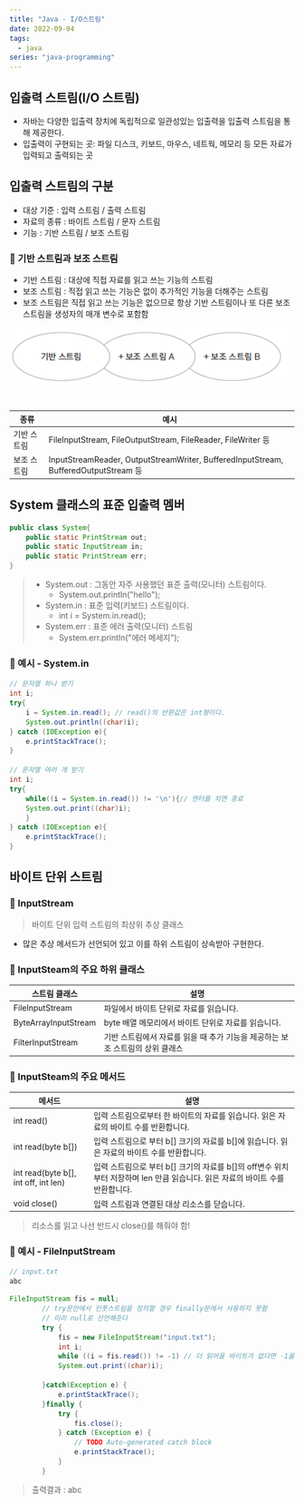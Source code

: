 ```yaml
---
title: "Java - I/O스트림"
date: 2022-09-04
tags:
  - java
series: "java-programming"
---
```


## 입출력 스트림(I/O 스트림)

* 자바는 다양한 입출력 장치에 독립적으로 일관성있는 입출력을 입출력 스트림을 통해 제공한다.
* 입출력이 구현되는 곳: 파일 디스크, 키보드, 마우스, 네트웍, 메모리 등 모든 자료가 입력되고 출력되는 곳



## 입출력 스트림의 구분

* 대상 기준 : 입력 스트림 / 출력 스트림
* 자료의 종류 : 바이트 스트림 / 문자 스트림
* 기능 : 기반 스트림 / 보조 스트림



### 📌 기반 스트림과 보조 스트림

* 기반 스트림 : 대상에 직접 자료를 읽고 쓰는 기능의 스트림
* 보조 스트림 : 직접 읽고 쓰는 기능은 없이 추가적인 기능을 더해주는 스트림
* 보조 스트림은 직접 읽고 쓰는 기능은 없으므로 항상 기반 스트림이나 또 다른 보조 스트림을 생성자의 매개 변수로 포함함

![](io.png)

<br/>

| 종류        | 예시                                                         |
| ----------- | ------------------------------------------------------------ |
| 기반 스트림 | FileInputStream, FileOutputStream, FileReader, FileWriter 등 |
| 보조 스트림 | InputStreamReader, OutputStreamWriter, BufferedInputStream, BufferedOutputStream 등 |



## System 클래스의 표준 입출력 멤버

```java
public class System{ 
	public static PrintStream out; 
	public static InputStream in; 
	public static PrintStream err; 
}
```

> * System.out : 그동안 자주 사용했던 표준 출력(모니터) 스트림이다. 
>   * System.out.println("hello");
> * System.in : 표준 입력(키보드) 스트림이다.
>   * int i = System.in.read();
> * System.err : 표준 에러 출력(모니터) 스트림
>   * System.err.println("에러 메세지");



### 📌 예시 - System.in

```java
// 문자열 하나 받기
int i;
try{
    i = System.in.read(); // read()의 반환값은 int형이다.
    System.out.println((char)i);
} catch (IOException e){
    e.printStackTrace();
}

// 문자열 여러 개 받기
int i;
try{
    while((i = System.in.read()) != '\n'){// 엔터를 치면 종료
    System.out.print((char)i);
    }
} catch (IOException e){
    e.printStackTrace();
}
```





## 바이트 단위 스트림

### 📌 InputStream

> 바이트 단위 입력 스트림의 최상위 추상 클래스

* 많은 추상 메서드가 선언되어 있고 이를 하위 스트림이 상속받아 구현한다.



### 📌 InputSteam의 주요 하위 클래스

| 스트림 클래스        | 설명                                                         |
| -------------------- | ------------------------------------------------------------ |
| FileInputStream      | 파일에서 바이트 단위로 자료를 읽습니다.                      |
| ByteArrayInputStream | byte 배열 메모리에서 바이트 단위로 자료를 읽습니다.          |
| FilterInputStream    | 기반 스트림에서 자료를 읽을 때 추가 기능을 제공하는 보조 스트림의 상위 클래스 |



### 📌 InputSteam의 주요 메서드

| 메서드                               | 설명                                                         |
| ------------------------------------ | ------------------------------------------------------------ |
| int read()                           | 입력 스트림으로부터 한 바이트의 자료를 읽습니다. 읽은 자료의 바이트 수를 반환합니다. |
| int read(byte b[])                   | 입력 스트림으로 부터 b[] 크기의 자료를 b[]에 읽습니다. 읽은 자료의 바이트 수를 반환합니다. |
| int read(byte b[], int off, int len) | 입력 스트림으로 부터 b[] 크기의 자료를 b[]의 off변수 위치부터 저장하며 len 만큼 읽습니다. 읽은 자료의 바이트 수를 반환합니다. |
| void close()                         | 입력 스트림과 연결된 대상 리소스를 닫습니다.                 |

> 리소스를 읽고 나선 반드시 close()를 해줘야 함! 



### 📌 예시 - FileInputStream

```java
// input.txt
abc
```

```java
FileInputStream fis = null; 
		// try문안에서 인풋스트림을 정의할 경우 finally문에서 사용하지 못함
		// 미리 null로 선언해준다
		try {
			fis = new FileInputStream("input.txt");
			int i;
			while ((i = fis.read()) != -1) // 더 읽어올 바이트가 없다면 -1을 리턴
			System.out.print((char)i);

		}catch(Exception e) {
			e.printStackTrace();
		}finally {
			try {
				fis.close();
			} catch (Exception e) {
				// TODO Auto-generated catch block
				e.printStackTrace();
			}
		}
```

> 출력결과 : abc
